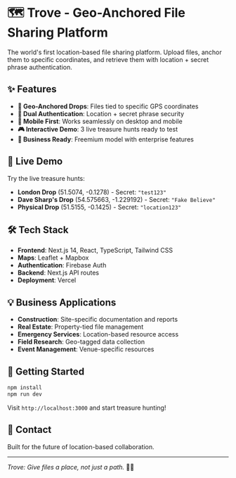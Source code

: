 # 🗺️ Trove - Geo-Anchored File Sharing Platform

The world's first location-based file sharing platform. Upload files, anchor them to specific coordinates, and retrieve them with location + secret phrase authentication.

## ✨ Features

- **🎯 Geo-Anchored Drops**: Files tied to specific GPS coordinates
- **🔐 Dual Authentication**: Location + secret phrase security
- **📱 Mobile First**: Works seamlessly on desktop and mobile
- **🎮 Interactive Demo**: 3 live treasure hunts ready to test
- **💼 Business Ready**: Freemium model with enterprise features

## 🚀 Live Demo

Try the live treasure hunts:
- **London Drop** (51.5074, -0.1278) - Secret: `"test123"`
- **Dave Sharp's Drop** (54.575663, -1.229192) - Secret: `"Fake Believe"`  
- **Physical Drop** (51.5155, -0.1425) - Secret: `"location123"`

## 🛠️ Tech Stack

- **Frontend**: Next.js 14, React, TypeScript, Tailwind CSS
- **Maps**: Leaflet + Mapbox
- **Authentication**: Firebase Auth
- **Backend**: Next.js API routes
- **Deployment**: Vercel

## 💡 Business Applications

- **Construction**: Site-specific documentation and reports
- **Real Estate**: Property-tied file management
- **Emergency Services**: Location-based resource access  
- **Field Research**: Geo-tagged data collection
- **Event Management**: Venue-specific resources

## 🎯 Getting Started

```bash
npm install
npm run dev
```

Visit `http://localhost:3000` and start treasure hunting!

## 📧 Contact

Built for the future of location-based collaboration.

---
*Trove: Give files a place, not just a path.* 🏴‍☠️